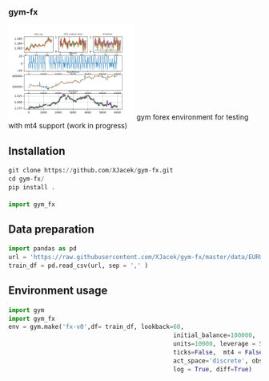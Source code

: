 
### gym-fx
<img src="doc/report.png" width="50%">
gym forex environment for testing with mt4 support (work in progress)

## Installation

```python
git clone https://github.com/XJacek/gym-fx.git
cd gym-fx/
pip install .

import gym_fx
```

## Data preparation
```python
import pandas as pd
url = 'https://raw.githubusercontent.com/XJacek/gym-fx/master/data/EURUSD_M5.csv'
train_df = pd.read_csv(url, sep = ',' )
```

## Environment usage
```python
import gym
import gym_fx
env = gym.make('fx-v0',df= train_df, lookback=60,
                                              initial_balance=100000,
                                              units=10000, leverage = 500, commission=5, spread=1,
                                              ticks=False,  mt4 = False,
                                              act_space='discrete', obs_space ='box',
                                              log = True, diff=True)
                                              
```

